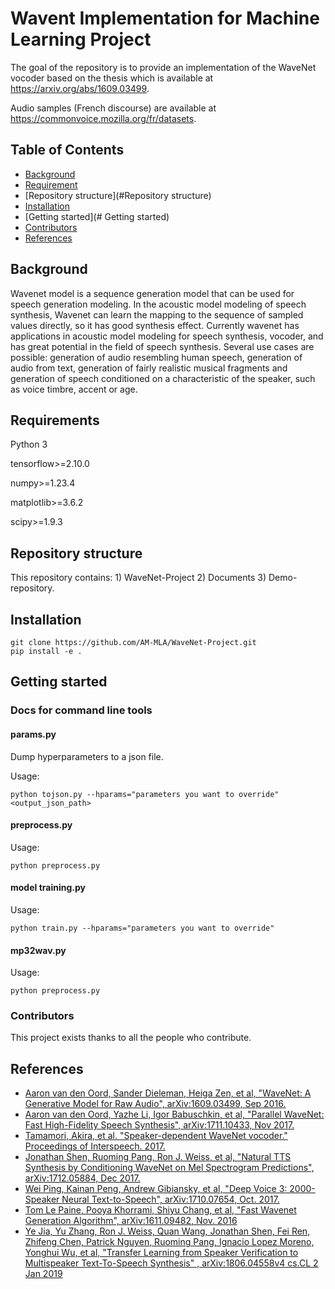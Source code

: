# Wavent Implementation for Machine Learning Project

The goal of the repository is to provide an implementation of the WaveNet vocoder based on the thesis which is available at https://arxiv.org/abs/1609.03499.

Audio samples (French discourse) are available at https://commonvoice.mozilla.org/fr/datasets.

## Table of Contents
- [Background](#background)
- [Requirement](#Requirements)
- [Repository structure](#Repository structure)
- [Installation](#Installation)
- [Getting started](# Getting started)
- [Contributors](#Contributors)
- [References](#References)


## Background
Wavenet model is a sequence generation model that can be used for speech generation modeling. In the acoustic model modeling of speech synthesis, Wavenet can learn the mapping to the sequence of sampled values directly, so it has good synthesis effect. Currently wavenet has applications in acoustic model modeling for speech synthesis, vocoder, and has great potential in the field of speech synthesis. Several use cases are possible: generation of audio resembling human speech, generation of audio from text, generation of fairly realistic musical fragments and generation of speech conditioned on a characteristic of the speaker, such as voice timbre, accent or age.


## Requirements
Python 3 

tensorflow>=2.10.0 

numpy>=1.23.4 

matplotlib>=3.6.2 

scipy>=1.9.3 


## Repository structure
This repository contains: 1) WaveNet-Project  2) Documents 3) Demo-repository.


## Installation
```
git clone https://github.com/AM-MLA/WaveNet-Project.git
pip install -e .
```

## Getting started
### Docs for command line tools

#### params.py

Dump hyperparameters to a json file.

Usage:

```
python tojson.py --hparams="parameters you want to override" <output_json_path>
```

#### preprocess.py

Usage:

```
python preprocess.py 
```

#### model training.py

Usage:

```
python train.py --hparams="parameters you want to override"
```

#### mp32wav.py
Usage:

```
python preprocess.py 
```

### Contributors

This project exists thanks to all the people who contribute. 

## References

- [Aaron van den Oord, Sander Dieleman, Heiga Zen, et al, "WaveNet: A Generative Model for Raw Audio", 	arXiv:1609.03499, Sep 2016.](https://arxiv.org/abs/1609.03499)
- [Aaron van den Oord, Yazhe Li, Igor Babuschkin, et al, "Parallel WaveNet: Fast High-Fidelity Speech Synthesis", 	arXiv:1711.10433, Nov 2017.](https://arxiv.org/abs/1711.10433)
- [Tamamori, Akira, et al. "Speaker-dependent WaveNet vocoder." Proceedings of Interspeech. 2017.](http://www.isca-speech.org/archive/Interspeech_2017/pdfs/0314.PDF)
- [Jonathan Shen, Ruoming Pang, Ron J. Weiss, et al, "Natural TTS Synthesis by Conditioning WaveNet on Mel Spectrogram Predictions", arXiv:1712.05884, Dec 2017.](https://arxiv.org/abs/1712.05884)
- [Wei Ping, Kainan Peng, Andrew Gibiansky, et al, "Deep Voice 3: 2000-Speaker Neural Text-to-Speech", arXiv:1710.07654, Oct. 2017.](https://arxiv.org/abs/1710.07654)
- [Tom Le Paine, Pooya Khorrami, Shiyu Chang, et al, "Fast Wavenet Generation Algorithm", arXiv:1611.09482, Nov. 2016](https://arxiv.org/abs/1611.09482)
- [Ye Jia, Yu Zhang, Ron J. Weiss, Quan Wang, Jonathan Shen, Fei Ren, Zhifeng Chen, Patrick Nguyen, Ruoming Pang, Ignacio Lopez Moreno, Yonghui Wu, et al, "Transfer Learning from Speaker Verification to Multispeaker Text-To-Speech Synthesis" , arXiv:1806.04558v4 cs.CL 2 Jan 2019](https://arxiv.org/abs/1806.04558)

